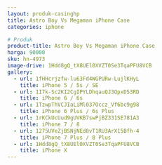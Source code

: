 ```yaml
---
layout: produk-casinghp
title: Astro Boy Vs Megaman iPhone Case
categories: iphone

# Produk
product-title: Astro Boy Vs Megaman iPhone Case
harga: 90000
sku: hn-4973
image-drive: 1Hdd8gQ_tX8UEl0XVZT0Se3TqaPFU8VCB
gallery:
  - url: 1fHHcrjzfw-lu63Fd4WGPURw-LujlKHyL
    title: iPhone 5 / 5s / SE
  - url: 1I7k-Sc2KI2CgIPYLDhqauQJ3QpxD53RD
    title: iPhone 6 / 6s
  - url: 1TzwpThVCJIaLiMl037Occz_Vf6bc9g98
    title: iPhone 6 Plus / 6s Plus
  - url: 1rKCkUcUud9gUVKB7swPjBZ331SE781A3
    title: iPhone 7 / 8
  - url: 1275UVeZjBSNjNEd0vT1RU3ArX15Bfh-4
    title: iPhone 7 Plus / 8 Plus
  - url: 1Hdd8gQ_tX8UEl0XVZT0Se3TqaPFU8VCB
    title: iPhone X
---
```

